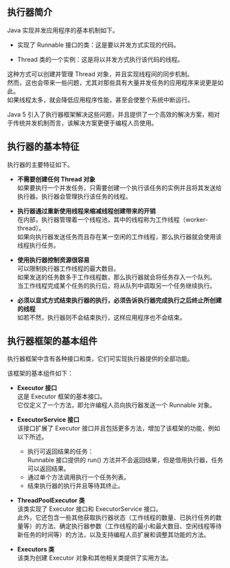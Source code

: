 ## 执行器简介
Java 实现并发应用程序的基本机制如下。
-	实现了 Runnable 接口的类：这是要以并发方式实现的代码。

-	Thread 类的一个实例：这是将以并发方式执行该代码的线程。

这种方式可以创建并管理 Thread 对象，并且实现线程间的同步机制。  
然而，这也会带来一些问题，尤其对那些具有大量并发任务的应用程序来说更是如此。  
如果线程太多，就会降低应用程序性能，甚至会使整个系统中断运行。

Java 5 引入了执行器框架解决这些问题，并且提供了一个高效的解决方案，相对于传统并发机制而言，该解决方案更便于编程人员使用。

## 执行器的基本特征
执行器的主要特征如下。
-	**不需要创建任何 Thread 对象**  
如果要执行一个并发任务，只需要创建一个执行该任务的实例并且将其发送给执行器。执行器会管理执行该任务的线程。

-	**执行器通过重新使用线程来缩减线程创建带来的开销**  
在内部，执行器管理着一个线程池，其中的线程称为工作线程（worker-thread）。  
如果向执行器发送任务而且存在某一空闲的工作线程，那么执行器就会使用该线程执行任务。
-	**使用执行器控制资源很容易**  
可以限制执行器工作线程的最大数目。  
如果发送的任务数多于工作线程数，那么执行器就会将任务存入一个队列。  
当工作线程完成某个任务的执行后，将从队列中调取另一个任务继续执行。
-	**必须以显式方式结束执行器的执行，必须告诉执行器完成执行之后终止所创建的线程**  
如若不然，执行器则不会结束执行，这样应用程序也不会结束。

## 执行器框架的基本组件
执行器框架中含有各种接口和类，它们可实现执行器提供的全部功能。  

该框架的基本组件如下：
-	**Executor 接口**  
这是 Executor 框架的基本接口。  
它仅定义了一个方法，即允许编程人员向执行器发送一个 Runnable 对象。

-	**ExecutorService 接口**  
该接口扩展了 Executor 接口并且包括更多方法，增加了该框架的功能，例如以下所述。
	+	执行可返回结果的任务：   
	Runnable 接口提供的 run() 方法并不会返回结果，但是借用执行器，任务可以返回结果。
	+	通过单个方法调用执行一个任务列表。
	+	结束执行器的执行并且等待其终止。
-	**ThreadPoolExecutor 类**  
该类实现了 Executor 接口和 ExecutorService 接口。  
此外，它还包含一些其他获取执行器状态（工作线程的数量、已执行任务的数量等）的方法、确定执行器参数（工作线程的最小和最大数目、空闲线程等待新任务的时间等）的方法，以及支持编程人员扩展和调整其功能的方法。
-	**Executors 类**  
该类为创建 Executor 对象和其他相关类提供了实用方法。